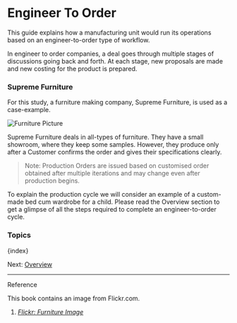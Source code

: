 # Engineer To Order

<p class="lead">This guide explains how a manufacturing unit would run its operations based on an engineer-to-order type of workflow.</p>

In engineer to order companies, a deal goes through multiple stages of discussions going back and forth. At each stage, new proposals are made and new costing for the product is prepared.

### Supreme Furniture

For this study, a furniture making company, Supreme Furniture, is used as a case-example.

![Furniture Picture](/assets/manual_erpnext_com/old_images/erpnext/e-t-o-furniture.jpg)

 Supreme Furniture deals in all-types of furniture. They have a small showroom, where they keep some samples. However, they produce only after a Customer confirms the order and gives their specifications clearly.

> Note: Production Orders are issued based on customised order obtained after multiple iterations and may change even after production begins.

To explain the production cycle we will consider an example of a custom-made bed cum wardrobe for a child. Please read the Overview section to get a glimpse of all the steps required to complete an engineer-to-order cycle.

### Topics

{index}

Next: [Overview](/guide-books/engineer-to-order/overview)

---

Reference

This book contains an image from Flickr.com.

1. _[Flickr: Furniture Image](https://www.flickr.com/photos/mazzali/2658587012)_
